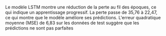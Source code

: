 Le modèle LSTM montre une réduction de la perte au fil des époques, ce qui indique un apprentissage progressif. La perte passe de 35,76 à 22,47, ce qui montre que le modèle améliore ses prédictions. L'erreur quadratique moyenne (MSE) de 6,83 sur les données de test suggère que les prédictions ne sont pas parfaites
